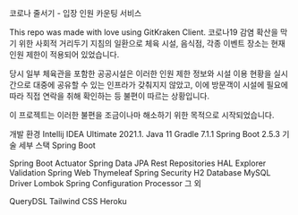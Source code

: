 코로나 줄서기 - 입장 인원 카운팅 서비스

This repo was made with love using GitKraken Client.
코로나19 감염 확산을 막기 위한 사회적 거리두기 지침의 일환으로 체육 시설, 음식점, 각종 이벤트 장소는 현재 인원 제한이 적용되어 있었습니다.

당시 일부 체육관을 포함한 공공시설은 이러한 인원 제한 정보와 시설 이용 현황을 실시간으로 대중에 공유할 수 있는 인프라가 갖춰지지 않았고, 이에 방문객이 시설에 필요에 따라 직접 연락을 취해 확인하는 등 불편이 따르는 상황입니다.

이 프로젝트는 이러한 불편을 조금이나마 해소하기 위한 목적으로 시작되었습니다.

개발 환경
Intellij IDEA Ultimate 2021.1.
Java 11
Gradle 7.1.1
Spring Boot 2.5.3
기술 세부 스택
Spring Boot

Spring Boot Actuator
Spring Data JPA
Rest Repositories HAL Explorer
Validation
Spring Web
Thymeleaf
Spring Security
H2 Database
MySQL Driver
Lombok
Spring Configuration Processor
그 외

QueryDSL
Tailwind CSS
Heroku
